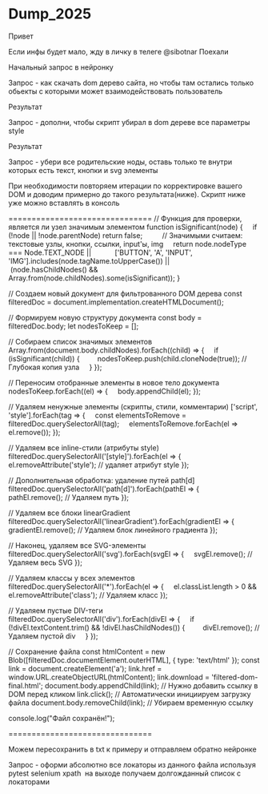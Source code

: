 # Dump_2025
Привет

Если инфы будет мало, жду в личку в телеге @sibotnar
Поехали


Начальный запрос в нейронку

Запрос - как скачать dom дерево сайта, но чтобы там остались только обьекты с которыми может взаимодействовать пользователь

Результат

Запрос - дополни, чтобы скрипт убирал в dom дереве все параметры style

Результат

Запрос - убери все родительские ноды, оставь только те внутри которых есть текст, кнопки и svg элементы

При необходимости повторяем итерации по корректировке вашего DOM и доводим примерно до такого результата(ниже). Скрипт ниже уже можно вставлять в консоль

===============================
// Функция для проверки, является ли узел значимым элементом
function isSignificant(node) {
    if (!node || !node.parentNode) return false;
    
    // Значимыми считаем: текстовые узлы, кнопки, ссылки, input'ы, img
    return node.nodeType === Node.TEXT_NODE ||
           ['BUTTON', 'A', 'INPUT', 'IMG'].includes(node.tagName.toUpperCase()) ||
           (node.hasChildNodes() && Array.from(node.childNodes).some(isSignificant));
}

// Создаем новый документ для фильтрованного DOM дерева
const filteredDoc = document.implementation.createHTMLDocument();

// Формируем новую структуру документа
const body = filteredDoc.body;
let nodesToKeep = [];

// Собираем список значимых элементов
Array.from(document.body.childNodes).forEach((child) => {
    if (isSignificant(child)) {
        nodesToKeep.push(child.cloneNode(true)); // Глубокая копия узла
    }
});

// Переносим отобранные элементы в новое тело документа
nodesToKeep.forEach((el) => {
    body.appendChild(el);
});

// Удаляем ненужные элементы (скрипты, стили, комментарии)
['script', 'style'].forEach(tag => {
    const elementsToRemove = filteredDoc.querySelectorAll(tag);
    elementsToRemove.forEach(el => el.remove());
});

// Удаляем все inline-стили (атрибуты style)
filteredDoc.querySelectorAll('[style]').forEach(el => {
    el.removeAttribute('style'); // удаляет атрибут style
});

// Дополнительная обработка: удаление путей path[d]
filteredDoc.querySelectorAll('path[d]').forEach(pathEl => {
    pathEl.remove(); // Удаляем путь
});

// Удаляем все блоки linearGradient
filteredDoc.querySelectorAll('linearGradient').forEach(gradientEl => {
    gradientEl.remove(); // Удаляем блок линейного градиента
});

// Наконец, удаляем все SVG-элементы
filteredDoc.querySelectorAll('svg').forEach(svgEl => {
    svgEl.remove(); // Удаляем весь SVG
});

// Удаляем классы у всех элементов
filteredDoc.querySelectorAll('*').forEach(el => {
    el.classList.length > 0 && el.removeAttribute('class'); // Удаляем класс
});

// Удаляем пустые DIV-теги
filteredDoc.querySelectorAll('div').forEach(divEl => {
    if (!divEl.textContent.trim() && !divEl.hasChildNodes()) {
        divEl.remove(); // Удаляем пустой div
    }
});

// Сохранение файла
const htmlContent = new Blob([filteredDoc.documentElement.outerHTML], { type: 'text/html' });
const link = document.createElement('a');
link.href = window.URL.createObjectURL(htmlContent);
link.download = 'filtered-dom-final.html';
document.body.appendChild(link); // Нужно добавить ссылку в DOM перед кликом
link.click(); // Автоматически инициируем загрузку файла
document.body.removeChild(link); // Убираем временную ссылку

console.log("Файл сохранён!");

===============================

Можем пересохранить в txt к примеру и отправляем обратно нейронке

Запрос - оформи абсолютно все локаторы из данного файла используя pytest selenium xpath  на выходе получаем долгожданный список с локаторами
